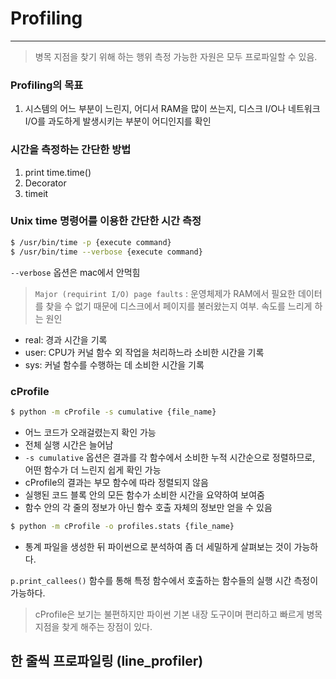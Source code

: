# Profiling
---
> 병목 지점을 찾기 위해 하는 행위
> 측정 가능한 자원은 모두 프로파일할 수 있음.

### Profiling의 목표
1. 시스템의 어느 부분이 느린지, 어디서 RAM을 많이 쓰는지, 디스크 I/O나 네트워크 I/O를 과도하게 발생시키는 부분이 어디인지를 확인


### 시간을 측정하는 간단한 방법
1. print time.time()
2. Decorator
3. timeit

### Unix time 명령어를 이용한 간단한 시간 측정
```bash
$ /usr/bin/time -p {execute command}
$ /usr/bin/time --verbose {execute command}
```

`--verbose` 옵션은 mac에서 안먹힘

> `Major (requirint I/O) page faults` : 운영체제가 RAM에서 필요한 데이터를 찾을 수 없기 때문에 디스크에서 페이지를 불러왔는지 여부.
> 속도를 느리게 하는 원인

* real: 경과 시간을 기록
* user: CPU가 커널 함수 외 작업을 처리하느라 소비한 시간을 기록
* sys: 커널 함수를 수행하는 데 소비한 시간을 기록


### cProfile
```bash
$ python -m cProfile -s cumulative {file_name}
```
* 어느 코드가 오래걸렸는지 확인 가능
* 전체 실행 시간은 늘어남
* `-s cumulative` 옵션은 결과를 각 함수에서 소비한 누적 시간순으로 정렬하므로, 어떤 함수가 더 느린지 쉽게 확인 가능
* cProfile의 결과는 부모 함수에 따라 정렬되지 않음
* 실행된 코드 블록 안의 모든 함수가 소비한 시간을 요약하여 보여줌
* 함수 안의 각 줄의 정보가 아닌 함수 호출 자체의 정보만 얻을 수 있음

```bash
$ python -m cProfile -o profiles.stats {file_name}
```
* 통계 파일을 생성한 뒤 파이썬으로 분석하여 좀 더 세밀하게 살펴보는 것이 가능하다.

`p.print_callees()` 함수를 통해 특정 함수에서 호출하는 함수들의 실행 시간 측정이 가능하다.

> cProfile은 보기는 불편하지만 파이썬 기본 내장 도구이며 편리하고 빠르게 병목 지점을 찾게 해주는 장점이 있다.


## 한 줄씩 프로파일링 (line_profiler)
